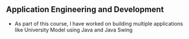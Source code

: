 ## Application Engineering and Development
- As part of this course, I have worked on building multiple applications like University Model using Java and Java Swing

